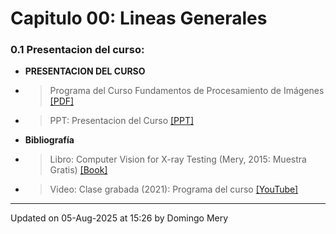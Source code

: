 
# Capitulo 00: Lineas Generales
### 0.1 Presentacion del curso:
* **PRESENTACION DEL CURSO** 
* > Programa del Curso Fundamentos de Procesamiento de Imágenes [[PDF]](https://github.com/domingomery/imagenes/blob/master/clases/Cap00_Lineas_Generales/program/IMG00_ProgramaCurso.pdf)
* > PPT: Presentacion del Curso [[PPT]](https://github.com/domingomery/imagenes/blob/master/clases/Cap00_Lineas_Generales/program/IMG00_PresentationCurso.pptx)
* **Bibliografía** 
* > Libro: Computer Vision for X-ray Testing (Mery, 2015: Muestra Gratis) [[Book]](https://www.dropbox.com/s/6ojxn5h1s0dxhd4/bok%253A978-3-319-20747-6.pdf)
* > Video: Clase grabada (2021): Programa del curso [[YouTube]](https://youtu.be/ViO5UX-rJpQ)
---


Updated on 05-Aug-2025 at 15:26 by Domingo Mery
